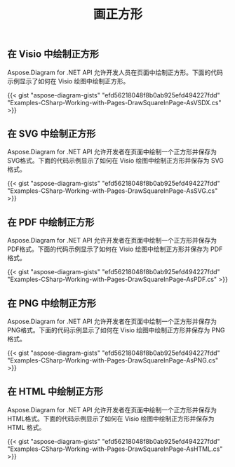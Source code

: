 ﻿---
title: 画正方形
type: docs
weight: 50
url: /zh/net/drawing/draw-square
description: 本节介绍如何用Aspose.Diagram在visio页面中绘制正方形。支持使用C#绘制正方形并保存为pdf、svg、html、image、xps等格式。
---
## **在 Visio 中绘制正方形**
Aspose.Diagram for .NET API 允许开发人员在页面中绘制正方形。下面的代码示例显示了如何在 Visio 绘图中绘制正方形。

{{< gist "aspose-diagram-gists" "efd56218048f8b0ab925efd494227fdd" "Examples-CSharp-Working-with-Pages-DrawSquareInPage-AsVSDX.cs" >}}

## **在 SVG 中绘制正方形**
Aspose.Diagram for .NET API 允许开发者在页面中绘制一个正方形并保存为SVG格式。下面的代码示例显示了如何在 Visio 绘图中绘制正方形并保存为 SVG 格式。

{{< gist "aspose-diagram-gists" "efd56218048f8b0ab925efd494227fdd" "Examples-CSharp-Working-with-Pages-DrawSquareInPage-AsSVG.cs" >}}

## **在 PDF 中绘制正方形**
Aspose.Diagram for .NET API 允许开发者在页面中绘制一个正方形并保存为PDF格式。下面的代码示例显示了如何在 Visio 绘图中绘制正方形并保存为 PDF 格式。

{{< gist "aspose-diagram-gists" "efd56218048f8b0ab925efd494227fdd" "Examples-CSharp-Working-with-Pages-DrawSquareInPage-AsPDF.cs" >}}

## **在 PNG 中绘制正方形**
Aspose.Diagram for .NET API 允许开发者在页面中绘制一个正方形并保存为PNG格式。下面的代码示例显示了如何在 Visio 绘图中绘制正方形并保存为 PNG 格式。

{{< gist "aspose-diagram-gists" "efd56218048f8b0ab925efd494227fdd" "Examples-CSharp-Working-with-Pages-DrawSquareInPage-AsPNG.cs" >}}

## **在 HTML 中绘制正方形**
Aspose.Diagram for .NET API 允许开发者在页面中绘制一个正方形并保存为HTML格式。下面的代码示例显示了如何在 Visio 绘图中绘制正方形并保存为 HTML 格式。

{{< gist "aspose-diagram-gists" "efd56218048f8b0ab925efd494227fdd" "Examples-CSharp-Working-with-Pages-DrawSquareInPage-AsHTML.cs" >}}
